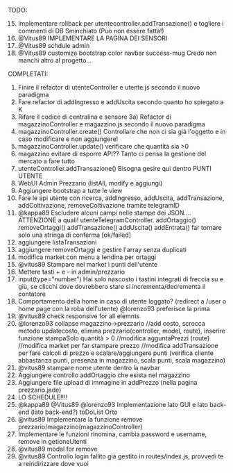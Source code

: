 TODO:

15) Implementare rollback per utentecontroller.addTransazione() e togliere i commenti di DB Sminchiato (Può non essere fatta!)
29) @Vitus89 IMPLEMENTARE LA PAGINA DEI SENSORI
31) @Vitus89 schdule admin
31) @Vitus89 customize bootstrap color navbar success-mug
Credo non manchi altro al progetto...

COMPLETATI:
1) Finire il refactor di utenteController e utente.js secondo il nuovo paradigma
2) Fare refactor di addIngresso e addUscita secondo quanto ho spiegato a K
3) Rifare il codice di centralina e sensore
3a) Refactor di magazzinoController e magazzino.js secondo il nuovo paradigma
4) magazzinoController.create() Controllare che non ci sia già l'oggetto e in caso modificare e non aggiungere!
5) magazzinoController.update() verificare che quantità sia >0
6) magazzino evitare di esporre API?? Tanto ci pensa la gestione del mercato a fare tutto
7) utenteController.addTransazione() Bisogna gesire qui dentro PUNTI UTENTE
8) WebUI Admin Prezzario (listAll, modify e aggiungi)
9) Aggiungere bootstrap a tutte le view
10) Fare le api utente con ricerca, addIngresso, addUscita, addTransazione, addColtivazione, removeColtivazione tramite telegramID
11) @kappa89 Escludere alcuni campi nelle stampe dei JSON.... ATTENZIONE a quali!
    utenteTelegramController.
        addOrtaggio()
        removeOrtaggi()
        addTransazione()
        addUscita()
        addEntrata()
        far tornare solo una stringa di conferma [ok/failed]
12) aggiungere listaTransazioni
13) aggiungere removeOrtaggi e gestire l'array senza duplicati
14) modifica market con menu a tendina per ortaggi
16) @vitus89 Stampare nel market i punti dell'utente
17) Mettere tasti + e - in admin/prezzario
18) input(type="number") Hai solo nascosto i tastini integrati di freccia su e giù, se clicchi dove dovrebbero stare si incrementa/decrementa il contatore
19) Comportamento della home in caso di utente loggato? (redirect a /user o home page con la roba dell'utente) @lorenzo93 preferisce la prima
20) @vitus89 check responsive for all elemnts
21) @lorenzo93 collapse magazzino->prezzario
    //add costo, scrocca metodo updatecosto, elimina prezzario(controller, model, route), inserire funzione stampaSolo quantità > 0
    //modifica agguntaPrezzi (route)
    //modifica market per far stampare prezzo
    //modifica addTransazione per fare calcoli di prezzo e scalare/aggiungere punti (verifica cliente abbastanza punti, presenza in magazzino, scala punti, scala magazzino)
22) @vitus89 stampare nome utente dentro la navbar
23) Aggiungere controllo addOrtaggio che esista nel magazzino
24) Aggiungere file upload di immagine in addPrezzo (nella pagina prezzario.jade)
25) LO SCHEDULE!!!!
26) @kappa89 @Vitus89 @lorenzo93 Implementazione lato GUI e lato back-end (lato back-end?) toDoList Orto
27) @vitus89 Implementare la funzione remove prezzario/magazzino(magazzinoController)
28) Implementare le funzioni rinomina, cambia password e username, remove in getioneUtenti
30) @vitus89 modal for remove
31) @vitus89 Controllo login fallito già gestito in routes/index.js, provvedi te a reindirizzare dove vuoi